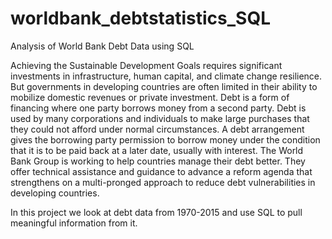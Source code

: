 # worldbank_debtstatistics_SQL
Analysis of World Bank Debt Data using SQL

Achieving the Sustainable Development Goals requires significant investments in infrastructure, human capital, and climate change resilience. But governments in developing countries are often limited in their ability to mobilize domestic revenues or private investment.
Debt is a form of financing where one party borrows money from a second party. Debt is used by many corporations and individuals to make large purchases that they could not afford under normal circumstances. A debt arrangement gives the borrowing party permission to borrow money under the condition that it is to be paid back at a later date, usually with interest.
The World Bank Group is working to help countries manage their debt better. They offer technical assistance and guidance to advance a reform agenda that strengthens on a multi-pronged approach to reduce debt vulnerabilities in developing countries. 

In this project we look at debt data from 1970-2015 and use SQL to pull meaningful information from it.
